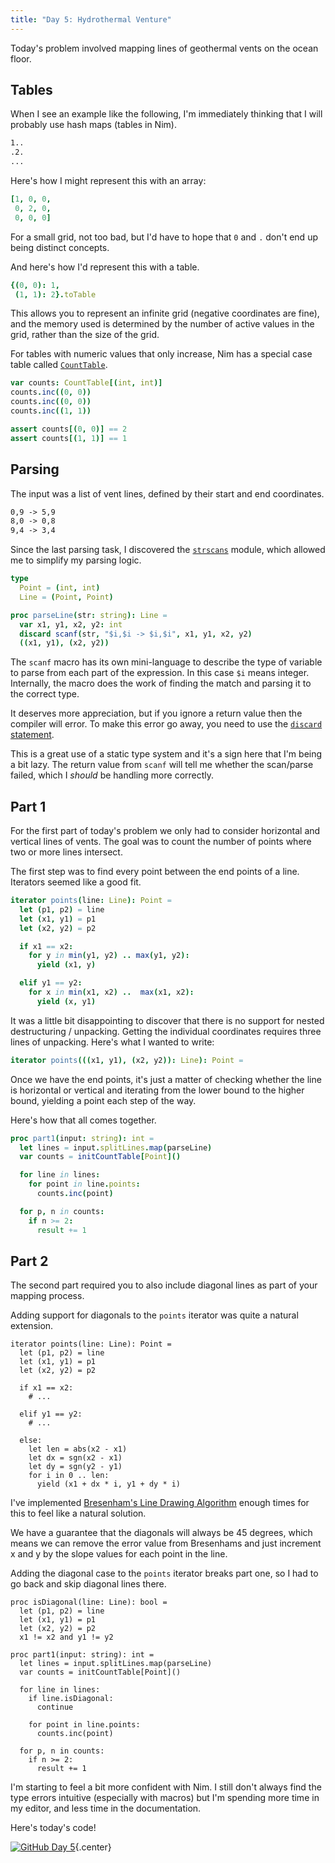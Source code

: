 ```yaml
---
title: "Day 5: Hydrothermal Venture"
---
```


Today's problem involved mapping lines of geothermal vents on the ocean floor.

## Tables

When I see an example like the following, I'm immediately thinking that I will probably use hash maps (tables in Nim).

```txt
1..
.2.
...
```

Here's how I might represent this with an array:

```nim
[1, 0, 0,
 0, 2, 0,
 0, 0, 0]
```

For a small grid, not too bad, but I'd have to hope that `0` and `.` don't end up being distinct concepts.

And here's how I'd represent this with a table.

```nim
{(0, 0): 1,
 (1, 1): 2}.toTable
```

This allows you to represent an infinite grid (negative coordinates are fine), and the memory used is determined by the number of active values in the grid, rather than the size of the grid.

For tables with numeric values that only increase, Nim has a special case table called [`CountTable`](https://nim-lang.org/docs/tables.html#CountTable).

```nim
var counts: CountTable[(int, int)]
counts.inc((0, 0))
counts.inc((0, 0))
counts.inc((1, 1))

assert counts[(0, 0)] == 2
assert counts[(1, 1)] == 1
```

## Parsing

The input was a list of vent lines, defined by their start and end coordinates.

```txt
0,9 -> 5,9
8,0 -> 0,8
9,4 -> 3,4
```

Since the last parsing task, I discovered the [`strscans`](https://nim-lang.org/docs/strscans.html) module, which allowed me to simplify my parsing logic.

```nim
type
  Point = (int, int)
  Line = (Point, Point)

proc parseLine(str: string): Line =
  var x1, y1, x2, y2: int
  discard scanf(str, "$i,$i -> $i,$i", x1, y1, x2, y2)
  ((x1, y1), (x2, y2))
```

The `scanf` macro has its own mini-language to describe the type of variable to parse from each part of the expression. In this case `$i` means integer. Internally, the macro does the work of finding the match and parsing it to the correct type.

It deserves more appreciation, but if you ignore a return value then the compiler will error. To make this error go away, you need to use the [`discard` statement](https://nim-lang.org/docs/tut1.html#procedures-discard-statement).

This is a great use of a static type system and it's a sign here that I'm being a bit lazy. The return value from `scanf` will tell me whether the scan/parse failed, which I _should_ be handling more correctly.

## Part 1

For the first part of today's problem we only had to consider horizontal and vertical lines of vents. The goal was to count the number of points where two or more lines intersect.

The first step was to find every point between the end points of a line. Iterators seemed like a good fit.

```nim
iterator points(line: Line): Point =
  let (p1, p2) = line
  let (x1, y1) = p1
  let (x2, y2) = p2

  if x1 == x2:
    for y in min(y1, y2) .. max(y1, y2):
      yield (x1, y)

  elif y1 == y2:
    for x in min(x1, x2) ..  max(x1, x2):
      yield (x, y1)
```

It was a little bit disappointing to discover that there is no support for nested destructuring / unpacking. Getting the individual coordinates requires three lines of unpacking. Here's what I wanted to write:

```nim
iterator points(((x1, y1), (x2, y2)): Line): Point =
```

Once we have the end points, it's just a matter of checking whether the line is horizontal or vertical and iterating from the lower bound to the higher bound, yielding a point each step of the way.

Here's how that all comes together.

```nim
proc part1(input: string): int =
  let lines = input.splitLines.map(parseLine)
  var counts = initCountTable[Point]()

  for line in lines:
    for point in line.points:
      counts.inc(point)

  for p, n in counts:
    if n >= 2:
      result += 1
```

## Part 2
The second part required you to also include diagonal lines as part of your mapping process.

Adding support for diagonals to the `points` iterator was quite a natural extension.

```nim/11-17
iterator points(line: Line): Point =
  let (p1, p2) = line
  let (x1, y1) = p1
  let (x2, y2) = p2

  if x1 == x2:
    # ...

  elif y1 == y2:
    # ... 

  else:
    let len = abs(x2 - x1)
    let dx = sgn(x2 - x1)
    let dy = sgn(y2 - y1)
    for i in 0 .. len:
      yield (x1 + dx * i, y1 + dy * i)
```

I've implemented [Bresenham's Line Drawing Algorithm](https://en.wikipedia.org/wiki/Bresenham%27s_line_algorithm) enough times for this to feel like a natural solution.

We have a guarantee that the diagonals will always be 45 degrees, which means we can remove the error value from Bresenhams and just increment x and y by the slope values for each point in the line.

Adding the diagonal case to the `points` iterator breaks part one, so I had to go back and skip diagonal lines there.

```nim/0-4,11-12
proc isDiagonal(line: Line): bool =
  let (p1, p2) = line
  let (x1, y1) = p1
  let (x2, y2) = p2
  x1 != x2 and y1 != y2

proc part1(input: string): int =
  let lines = input.splitLines.map(parseLine)
  var counts = initCountTable[Point]()

  for line in lines:
    if line.isDiagonal:
      continue

    for point in line.points:
      counts.inc(point)

  for p, n in counts:
    if n >= 2:
      result += 1
```

I'm starting to feel a bit more confident with Nim. I still don't always find the type errors intuitive (especially with macros) but I'm spending more time in my editor, and less time in the documentation.

Here's today's code!

[![GitHub](/icons/github.svg) Day 5](https://github.com/danprince/advent-of-code/blob/master/2021/day-05/main.nim){.center}

